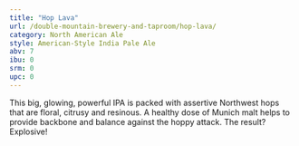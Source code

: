 ```yaml
---
title: "Hop Lava"
url: /double-mountain-brewery-and-taproom/hop-lava/
category: North American Ale
style: American-Style India Pale Ale
abv: 7
ibu: 0
srm: 0
upc: 0
---
```

This big, glowing, powerful IPA is packed with assertive Northwest hops that are floral, citrusy and resinous. A healthy dose of Munich malt helps to provide backbone and balance against the hoppy attack. The result? Explosive!
